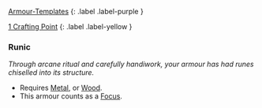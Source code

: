 
[Armour-Templates](Game/Armour-Templates)
{: .label .label-purple }

[1 Crafting Point](Game/Designing-Weapons#Crafting%20Points)
{: .label .label-yellow }
### Runic
*Through arcane ritual and carefully handiwork, your armour has had runes chiselled into its structure.*
* Requires [Metal](Game/Metal), or [Wood](Game/Wood).
* This armour counts as a [Focus](Game/Example-Gear#Focus).